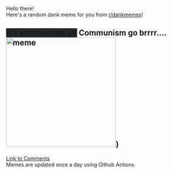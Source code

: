 Hello there! <br>Here's a random dank meme for you from [r/dankmemes](https://reddit.com/r/dankmemes)!<br>
## <span style="background-color: #24292e">it's pronounced gif</span> Communism go brrrr....<br><img src="https://i.redd.it/p0neqqhikji51.gif" alt="meme" width="300"/>)<br>
[Link to Comments](https://reddit.com/r/dankmemes/comments/ieh259/communism_go_brrrr/)<br>
Memes are updated once a day using Github Actions